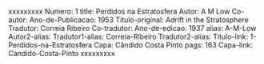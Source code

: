 xxxxxxxxx
Numero: 1
title: Perdidos na Estratosfera
Autor: A M Low
Co-autor: 
Ano-de-Publicacao: 1953
Titulo-original: Adrift in the Stratosphere
Tradutor: Correia Ribeiro
Co-tradutor: 
Ano-de-edicao: 1937
alias: A-M-Low
Autor2-alias: 
Tradutor1-alias: Correia-Ribeiro
Tradutor2-alias: 
Titulo-link: 1-Perdidos-na-Estratosfera
Capa: Cândido Costa Pinto
pags: 163
Capa-link: Candido-Costa-Pinto
xxxxxxxxx